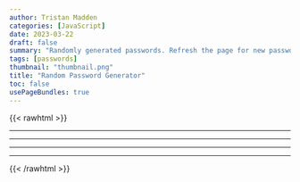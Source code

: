 ```yaml
---
author: Tristan Madden
categories: [JavaScript]
date: 2023-03-22
draft: false
summary: "Randomly generated passwords. Refresh the page for new passwords."
tags: [passwords]
thumbnail: "thumbnail.png"
title: "Random Password Generator"
toc: false
usePageBundles: true
---
```


{{< rawhtml >}}
    <hr>
      <div id="passwords"></div>
      <hr>
      <div id="worse-passwords"></div>
      <hr>
      <div id="worser-passwords"></div>
      <hr>
{{< /rawhtml >}}
    
<script>

//Passwords
  for (let i = 0; i <= 9; i++) {
    let passwordLength = 12 + i;
let password = Array.from(crypto.getRandomValues(new Uint8Array(passwordLength))).map(byte => String.fromCharCode(33 + byte % 94)).join('');
    
    const para = document.createElement("p");
    const node = document.createTextNode(password);
    para.appendChild(node);

    const element = document.getElementById("passwords");
    element.appendChild(para);

  }
  //Worse Passwords
    for (let i = 0; i <= 9; i++) {
    let passwordLength = 12 + i;
    let password = Array.from(crypto.getRandomValues(new Uint8Array(passwordLength)))
  .map(byte => {
    const offset = byte % 62;
    if (offset < 10) {
      return String.fromCharCode(48 + offset); // 0-9
    } else if (offset < 36) {
      return String.fromCharCode(65 + offset - 10); // A-Z
    } else {
      return String.fromCharCode(97 + offset - 36); // a-z
    }
  })
  .join('');

    const para = document.createElement("p");
    const node = document.createTextNode(password);
    para.appendChild(node);

    const element = document.getElementById("worse-passwords");
    element.appendChild(para);

  }
//Worser Passwords
    for (let i = 0; i <= 9; i++) {
    let passwordLength = 12 + i;
    let password = Array.from(crypto.getRandomValues(new Uint8Array(passwordLength)))
 .map(byte => {
    const offset = byte % 52;
    if (offset < 26) {
      return String.fromCharCode(65 + offset); // A-Z
    } else {
      return String.fromCharCode(97 + offset - 26); // a-z
    }
  })
  .join('');

    const para = document.createElement("p");
    const node = document.createTextNode(password);
    para.appendChild(node);

    const element = document.getElementById("worser-passwords");
    element.appendChild(para);

  }
</script>
<!-- {{- define "page-script" -}} -->

<!-- {{- end -}} -->